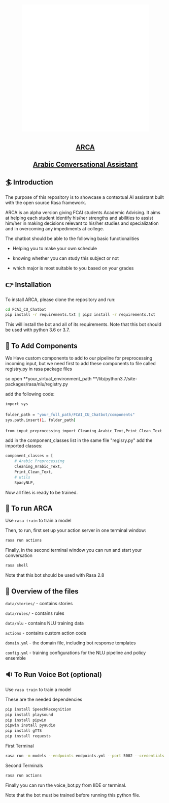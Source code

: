 

<h1 align="center">
<img src="ARCA_Final_Logo.png" width="400" height = "400">
</h1>




<h2 align="center"><u>ARCA</u></h2>

<h2 align="center"><u>Arabic Conversational Assistant  </u></h2>





## :surfer: Introduction

The purpose of this repository is to showcase a contextual AI assistant built with the open source Rasa framework.

ARCA is an alpha version giving FCAI students Academic Advising. It aims at helping each student identify his/her strengths and abilities to assist him/her in making decisions relevant to his/her studies and specialization and in overcoming any impediments at college.

The chatbot should be able to the following basic functionalities

- Helping you to make your own schedule

- knowing whether  you can study this subject or not

- which major is most suitable to you based on your grades


## :point_right: Installation

To install ARCA, please clone the repository and run:

```sh
cd FCAI_CU_Chatbot
pip install -r requirements.txt | pip3 install -r requirements.txt
```

This will install the bot and all of its requirements.
Note that this bot should be used with python 3.6 or 3.7.

## :open_file_folder: To Add Components

We Have custom components to add to our pipeline for preprocessing incoming input, but we need first to add these components to file called registry.py in rasa package files

so open **your_virtual_environment_path **/lib/python3.7/site-packages/rasa/nlu/registry.py

add the following code: 

```sh
import sys

folder_path = "your_full_path/FCAI_CU_Chatbot/components"
sys.path.insert(1, folder_path)

from input_preprocessing import Cleaning_Arabic_Text,Print_Clean_Text
```

add in the component_classes list in the same file "regisry.py" add the imported classes: 

```sh
component_classes = [
    # Arabic Preprocessing
    Cleaning_Arabic_Text,
    Print_Clean_Text,
    # utils
    SpacyNLP,
```

Now all files is ready to be trained.

## 🤖 To run ARCA

Use `rasa train` to train a model

Then, to run, first set up your action server in one terminal window:
```bash
rasa run actions 
```

Finally, in the second terminal window you can run and start your conversation	

```bash
rasa shell
```

Note that this bot should be used with Rasa 2.8

## :blue_book: Overview of the files

`data/stories/` - contains stories 

`data/rules/` - contains rules 

`data/nlu` - contains NLU training data

`actions` - contains custom action code

`domain.yml` - the domain file, including bot response templates

`config.yml` - training configurations for the NLU pipeline and policy ensemble





## :sound: To Run Voice Bot (optional)

Use `rasa train` to train a model

These are the needed dependencies 

```bash
pip install SpeechRecognition
pip install playsound
pip install pipwin
pipwin install pyaudio
pip install gTTS
pip install requests
```

First Terminal

```bash
rasa run -m models --endpoints endpoints.yml --port 5002 --credentials credentials.yml
```

Second Terminals

```bash
rasa run actions
```

Finally you can run the voice_bot.py from IIDE or terminal.

Note that the bot must be trained before running this python file.
